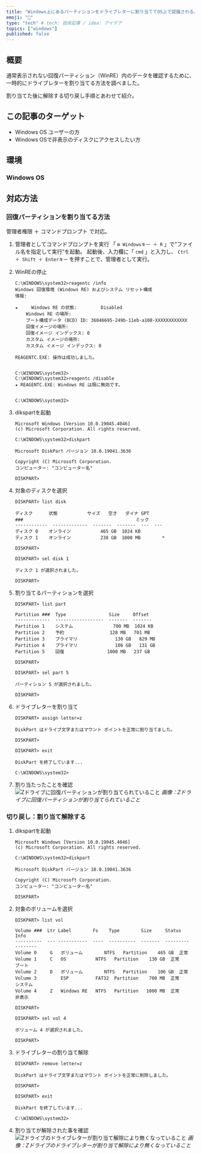 ```yaml
---
title: "Windows上にあるパーティションをドライブレターに割り当ててOS上で認識される。"
emoji: "💽"
type: "tech" # tech: 技術記事 / idea: アイデア
topics: ["windows"]
published: false
---
```

## 概要

通常表示されない回復パーティション（WinRE）内のデータを確認するために、一時的にドライブレターを割り当てる方法を調べました。

割り当てた後に解除する切り戻し手順とあわせて紹介。

## この記事のターゲット

- Windows OS ユーザーの方
- Windows OSで非表示のディスクにアクセスしたい方

## 環境

### Windows OS

## 対応方法

### 回復パーティションを割り当てる方法

管理者権限 ＋ コマンドプロンプト で対応。

1. 管理者としてコマンドプロンプトを実行
    「 `⊞ Windowsキー ＋ R` 」で“ファイル名を指定して実行”を起動。
    起動後、入力欄に「 `cmd` 」と入力し、 `Ctrl ＋ Shift ＋ Enterキー` を押すことで、管理者として実行。

1. WinREの停止

    ```
    C:\WINDOWS\system32>reagentc /info
    Windows 回復環境 (Windows RE) およびシステム リセット構成
    情報:

    ★     Windows RE の状態:         Disabled
        Windows RE の場所:
        ブート構成データ (BCD) ID: 36046695-249b-11eb-a108-XXXXXXXXXXXX
        回復イメージの場所:
        回復イメージ インデックス: 0
        カスタム イメージの場所:
        カスタム イメージ インデックス: 0

    REAGENTC.EXE: 操作は成功しました。


    C:\WINDOWS\system32>
    C:\WINDOWS\system32>reagentc /disable
    ★ REAGENTC.EXE: Windows RE は既に無効です。


    C:\WINDOWS\system32>
    ```

1. dikspartを起動

    ```
    Microsoft Windows [Version 10.0.19045.4046]
    (c) Microsoft Corporation. All rights reserved.

    C:\WINDOWS\system32>diskpart

    Microsoft DiskPart バージョン 10.0.19041.3636

    Copyright (C) Microsoft Corporation.
    コンピューター: "コンピューター名"

    DISKPART>
    ```

1. 対象のディスクを選択

    ```
    DISKPART> list disk

    ディスク      状態           サイズ   空き   ダイナ GPT
    ###                                          ミック
    ------------  -------------  -------  -------  ---  ---
    ディスク 0    オンライン           465 GB  1024 KB
    ディスク 1    オンライン           238 GB  1000 MB        *

    DISKPART>

    DISKPART> sel disk 1

    ディスク 1 が選択されました。

    DISKPART>
    ```

1. 割り当てるパーティションを選択

    ```
    DISKPART> list part

    Partition ###  Type                Size     Offset
    -------------  ------------------  -------  -------
    Partition 1    システム               700 MB  1024 KB
    Partition 2    予約                 128 MB   701 MB
    Partition 3    プライマリ              130 GB   829 MB
    Partition 4    プライマリ              106 GB   131 GB
    Partition 5    回復                1000 MB   237 GB

    DISKPART>

    DISKPART> sel part 5

    パーティション 5 が選択されました。

    DISKPART>
    ```

1. ドライブレターを割り当て

    ```
    DISKPART> assign letter=z

    DiskPart はドライブ文字またはマウント ポイントを正常に割り当てました。

    DISKPART>

    DISKPART> exit

    DiskPart を終了しています...

    C:\WINDOWS\system32>
    ```

1. 割り当たったことを確認
    ![Zドライブに回復パーティションが割り当てられていること](https://storage.googleapis.com/zenn-user-upload/2e96c689bfb8-20240312.png)
    *画像：Zドライブに回復パーティションが割り当てられていること*

### 切り戻し：割り当て解除する

1. dikspartを起動

    ```
    Microsoft Windows [Version 10.0.19045.4046]
    (c) Microsoft Corporation. All rights reserved.

    C:\WINDOWS\system32>diskpart

    Microsoft DiskPart バージョン 10.0.19041.3636

    Copyright (C) Microsoft Corporation.
    コンピューター: "コンピューター名"

    DISKPART>
    ```

1. 対象のボリュームを選択

    ```
    DISKPART> list vol

    Volume ###  Ltr Label        Fs    Type        Size     Status     Info
    ----------  --- -----------  ----  ----------  -------  ---------  --------
    Volume 0     G   ボリューム        NTFS   Partition    465 GB  正常
    Volume 1     C   OS           NTFS   Partition    130 GB  正常         ブート
    Volume 2     D   ボリューム        NTFS   Partition    106 GB  正常
    Volume 3         ESP          FAT32  Partition    700 MB  正常         システム
    Volume 4     Z   Windows RE   NTFS   Partition   1000 MB  正常         非表示

    DISKPART>

    DISKPART> sel vol 4

    ボリューム 4 が選択されました。

    DISKPART>
    ```

1. ドライブレターの割り当て解除

    ```
    DISKPART> remove letter=z

    DiskPart はドライブ文字またはマウント ポイントを正常に削除しました。

    DISKPART>

    DISKPART> exit

    DiskPart を終了しています...

    C:\WINDOWS\system32>
    ```

1. 割り当てが解除された事を確認
    ![Zドライブのドライブレターが割り当て解除により無くなっていること](https://storage.googleapis.com/zenn-user-upload/6bda2f0a4f2f-20240312.png)
    *画像：Zドライブのドライブレターが割り当て解除により無くなっていること*
